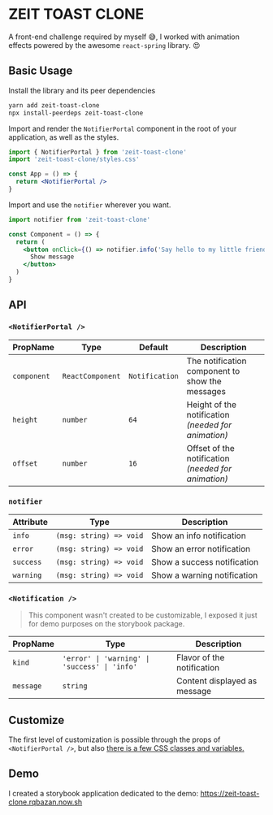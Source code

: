 # ZEIT TOAST CLONE

A front-end challenge required by myself 😅, I worked with animation effects
powered by the awesome `react-spring` library. 😍

## Basic Usage

Install the library and its peer dependencies

```bash
yarn add zeit-toast-clone
npx install-peerdeps zeit-toast-clone
```

Import and render the `NotifierPortal` component in the root of your
application, as well as the styles.

```jsx
import { NotifierPortal } from 'zeit-toast-clone'
import 'zeit-toast-clone/styles.css'

const App = () => {
  return <NotifierPortal />
}
```

Import and use the `notifier` wherever you want.

```jsx
import notifier from 'zeit-toast-clone'

const Component = () => {
  return (
    <button onClick={() => notifier.info('Say hello to my little friend')}>
      Show message
    </button>
  )
}
```

## API

### `<NotifierPortal />`

| PropName    | Type             | Default        | Description                                         |
| ----------- | ---------------- | -------------- | --------------------------------------------------- |
| `component` | `ReactComponent` | `Notification` | The notification component to show the messages     |
| `height`    | `number`         | `64`           | Height of the notification _(needed for animation)_ |
| `offset`    | `number`         | `16`           | Offset of the notification _(needed for animation)_ |

### `notifier`

| Attribute | Type                    | Description                 |
| --------- | ----------------------- | --------------------------- |
| `info`    | `(msg: string) => void` | Show an info notification   |
| `error`   | `(msg: string) => void` | Show an error notification  |
| `success` | `(msg: string) => void` | Show a success notification |
| `warning` | `(msg: string) => void` | Show a warning notification |

### `<Notification />`

> This component wasn't created to be customizable, I exposed it just for demo
> purposes on the storybook package.

| PropName  | Type                                          | Description                  |
| --------- | --------------------------------------------- | ---------------------------- |
| `kind`    | `'error' \| 'warning' \| 'success' \| 'info'` | Flavor of the notification   |
| `message` | `string`                                      | Content displayed as message |

## Customize

The first level of customization is possible through the props of
`<NotifierPortal />`, but also
[there is a few CSS classes and variables.](https://github.com/rqbazan/zeit-toast-clone/blob/master/packages/library/styles.css)

## Demo

I created a storybook application dedicated to the demo:
https://zeit-toast-clone.rqbazan.now.sh
